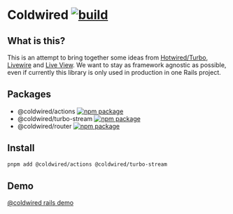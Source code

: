# Coldwired [![build][build-badge]][build]

[build-badge]: https://github.com/tchak/coldwired/workflows/CI/badge.svg
[build]: https://github.com/tchak/coldwired/actions

[npm-badge-router]: https://img.shields.io/npm/v/@coldwired/router.svg
[npm-router]: https://www.npmjs.com/package/@coldwired/router
[npm-badge-actions]: https://img.shields.io/npm/v/@coldwired/actions.svg
[npm-actions]: https://www.npmjs.com/package/@coldwired/actions
[npm-badge-turbo-stream]: https://img.shields.io/npm/v/@coldwired/turbo-stream.svg
[npm-turbo-stream]: https://www.npmjs.com/package/@coldwired/turbo-stream

## What is this?

This is an attempt to bring together some ideas from [Hotwired/Turbo](https://hotwired.dev),
[Livewire](https://livewire.laravel.com) and [Live
View](https://hexdocs.pm/phoenix_live_view/Phoenix.LiveView.html). We want to stay as framework
agnostic as possible, even if currently this library is only used in production in one Rails
project.

## Packages

* @coldwired/actions [![npm package][npm-badge-actions]][npm-actions]
* @coldwired/turbo-stream [![npm package][npm-badge-turbo-stream]][npm-turbo-stream]
* @coldwired/router [![npm package][npm-badge-router]][npm-router]

## Install

```bash
pnpm add @coldwired/actions @coldwired/turbo-stream
```

## Demo

[@coldwired rails demo](https://github.com/tchak/coldwired-rails-demo)
